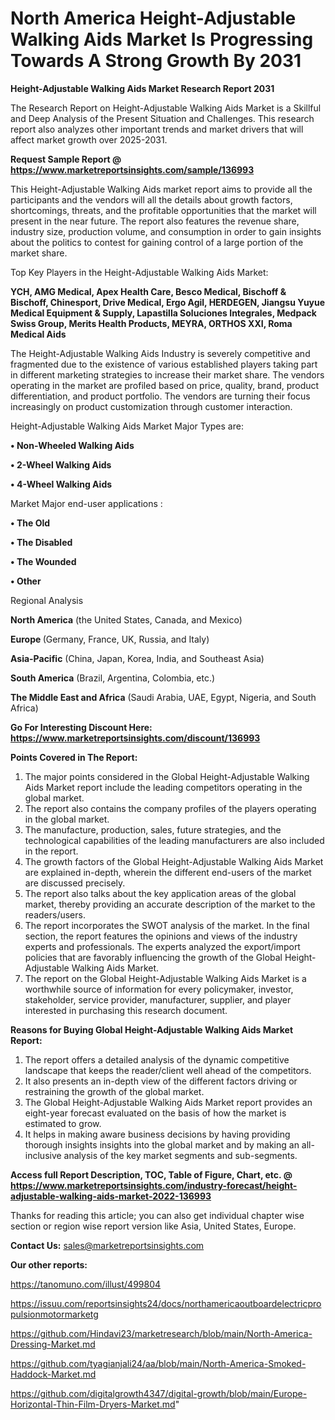 # North America Height-Adjustable Walking Aids Market Is Progressing Towards A Strong Growth By 2031

<strong>Height-Adjustable Walking Aids Market Research Report 2031</strong>

The Research Report on Height-Adjustable Walking Aids Market is a Skillful and Deep Analysis of the Present Situation and Challenges. This research report also analyzes other important trends and market drivers that will affect market growth over 2025-2031.

<strong>Request Sample Report @ <a href=https://www.marketreportsinsights.com/sample/136993>https://www.marketreportsinsights.com/sample/136993</a></strong>

This Height-Adjustable Walking Aids market report aims to provide all the participants and the vendors will all the details about growth factors, shortcomings, threats, and the profitable opportunities that the market will present in the near future. The report also features the revenue share, industry size, production volume, and consumption in order to gain insights about the politics to contest for gaining control of a large portion of the market share.

Top Key Players in the Height-Adjustable Walking Aids Market:

<strong>YCH, AMG Medical, Apex Health Care, Besco Medical, Bischoff & Bischoff, Chinesport, Drive Medical, Ergo Agil, HERDEGEN, Jiangsu Yuyue Medical Equipment & Supply, Lapastilla Soluciones Integrales, Medpack Swiss Group, Merits Health Products, MEYRA, ORTHOS XXI, Roma Medical Aids</strong>

The Height-Adjustable Walking Aids Industry is severely competitive and fragmented due to the existence of various established players taking part in different marketing strategies to increase their market share. The vendors operating in the market are profiled based on price, quality, brand, product differentiation, and product portfolio. The vendors are turning their focus increasingly on product customization through customer interaction.

Height-Adjustable Walking Aids Market Major Types are:

<strong>• Non-Wheeled Walking Aids

• 2-Wheel Walking Aids

• 4-Wheel Walking Aids</strong>

Market Major end-user applications :

<strong>• The Old

• The Disabled

• The Wounded

• Other</strong>

Regional Analysis

</u><strong><b>North America</b></strong> (the United States, Canada, and Mexico)

<strong><b>Europe </b></strong>(Germany, France, UK, Russia, and Italy)

<strong><b>Asia-Pacific</b></strong> (China, Japan, Korea, India, and Southeast Asia)

<strong><b>South America</b></strong> (Brazil, Argentina, Colombia, etc.)

<strong><b>The Middle East and Africa</b></strong> (Saudi Arabia, UAE, Egypt, Nigeria, and South Africa)

<strong>Go For Interesting Discount Here: <a href=https://www.marketreportsinsights.com/discount/136993>https://www.marketreportsinsights.com/discount/136993</a></strong>

<strong>Points Covered in The Report:</strong>
<ol>
  <li>The major points considered in the Global Height-Adjustable Walking Aids Market report include the leading competitors operating in the global market.</li>
  <li>The report also contains the company profiles of the players operating in the global market.</li>
  <li>The manufacture, production, sales, future strategies, and the technological capabilities of the leading manufacturers are also included in the report.</li>
  <li>The growth factors of the Global Height-Adjustable Walking Aids Market are explained in-depth, wherein the different end-users of the market are discussed precisely.</li>
  <li>The report also talks about the key application areas of the global market, thereby providing an accurate description of the market to the readers/users.</li>
  <li>The report incorporates the SWOT analysis of the market. In the final section, the report features the opinions and views of the industry experts and professionals. The experts analyzed the export/import policies that are favorably influencing the growth of the Global Height-Adjustable Walking Aids Market.</li>
  <li>The report on the Global Height-Adjustable Walking Aids Market is a worthwhile source of information for every policymaker, investor, stakeholder, service provider, manufacturer, supplier, and player interested in purchasing this research document.</li>
</ol>
<strong>Reasons for Buying Global Height-Adjustable Walking Aids Market Report:</strong>

<ol>
  <li>The report offers a detailed analysis of the dynamic competitive landscape that keeps the reader/client well ahead of the competitors.</li>
  <li>It also presents an in-depth view of the different factors driving or restraining the growth of the global market.</li>
  <li>The Global Height-Adjustable Walking Aids Market report provides an eight-year forecast evaluated on the basis of how the market is estimated to grow.</li>
  <li>It helps in making aware business decisions by having providing thorough insights insights into the global market and by making an all-inclusive analysis of the key market segments and sub-segments.</li>
</ol>
<strong>Access full Report Description, TOC, Table of Figure, Chart, etc. @ <a href=https://www.marketreportsinsights.com/industry-forecast/height-adjustable-walking-aids-market-2022-136993>https://www.marketreportsinsights.com/industry-forecast/height-adjustable-walking-aids-market-2022-136993</a></strong>


Thanks for reading this article; you can also get individual chapter wise section or region wise report version like Asia, United States, Europe.

<strong>Contact Us:</strong>
sales@marketreportsinsights.com

<strong>Our other reports:</strong>

<a href=https://tanomuno.com/illust/499804>https://tanomuno.com/illust/499804</a>

<a href=https://issuu.com/reportsinsights24/docs/northamericaoutboardelectricpropulsionmotormarketg>https://issuu.com/reportsinsights24/docs/northamericaoutboardelectricpropulsionmotormarketg</a>

<a href=https://github.com/Hindavi23/marketresearch/blob/main/North-America-Dressing-Market.md>https://github.com/Hindavi23/marketresearch/blob/main/North-America-Dressing-Market.md</a>

<a href=https://github.com/tyagianjali24/aa/blob/main/North-America-Smoked-Haddock-Market.md>https://github.com/tyagianjali24/aa/blob/main/North-America-Smoked-Haddock-Market.md</a>

<a href=https://github.com/digitalgrowth4347/digital-growth/blob/main/Europe-Horizontal-Thin-Film-Dryers-Market.md>https://github.com/digitalgrowth4347/digital-growth/blob/main/Europe-Horizontal-Thin-Film-Dryers-Market.md</a>"
